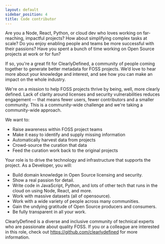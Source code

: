 ```yaml
---
layout: default
sidebar_position: 4
title: Code contributor
---
```


Are you a Node, React, Python, or cloud dev who loves working on
far-reaching, impactful projects? How about simplifying complex tasks
at scale? Do you enjoy enabling people and teams be more successful
with their passions? Have you spent a bunch of time working on
Open Source projects at work or for fun?

If so, you're a great fit for ClearlyDefined, a community of people
coming together to generate better metadata for FOSS projects. We’d love to
hear more about your knowledge and interest, and see how you can make
an impact on the whole industry.

We're on a mission to help FOSS projects thrive by being, well, more
clearly defined. Lack of clarity around licenses and security
vulnerabilities reduces engagement -- that means fewer users, fewer
contributors and a smaller community. This is a community-wide
challenge and we're taking a community-wide approach.

We want to:

- Raise awareness within FOSS project teams
- Make it easy to identify and supply missing information
- Automatically harvest data from projects
- Crowd-source the curation that data
- Feed the curation work back to the original projects

Your role is to drive the technology and infrastructure that supports
the project. As a Developer, you will:

- Build domain knowledge in Open Source licensing and security.
- Show a real passion for detail.
- Write code in JavaScript, Python, and lots of other tech that runs
  in the cloud on using Node, React, and more.
- Work with massive datasets (all of opensource).
- Work with a wide variety of people across many communities.
- Gain the undying gratitude of Open Source producers and consumers.
- Be fully transparent in all your work.

ClearlyDefined is a diverse and inclusive community of technical experts
who are passionate about quality FOSS. If you or a colleague are
interested in this role, check out https://github.com/clearlydefined
for more information.
